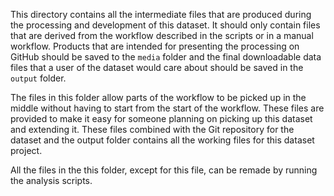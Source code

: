 This directory contains all the intermediate files that are produced during the processing and development of this dataset. It should only contain files that are derived from the workflow described in the scripts or in a manual workflow. Products that are intended for presenting the processing on GitHub should be saved to the `media` folder and the final downloadable data files that a user of the dataset would care about should be saved in the `output` folder. 

The files in this folder allow parts of the workflow to be picked up in the middle without having to start from the start of the workflow. These files are provided to make it easy for someone planning on picking up this dataset and extending it. These files combined with the Git repository for the dataset and the output folder contains all the working files for this dataset project.

All the files in the this folder, except for this file, can be remade by running the analysis scripts.